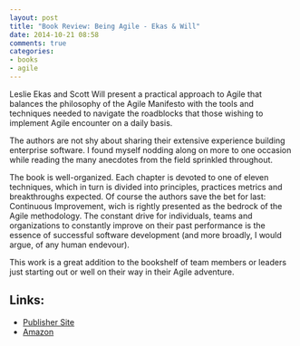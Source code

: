 ```yaml
---
layout: post
title: "Book Review: Being Agile - Ekas & Will"
date: 2014-10-21 08:58
comments: true
categories:
- books
- agile
---
```


Leslie Ekas and Scott Will present a practical approach to Agile that balances the philosophy of the Agile Manifesto with the tools and techniques needed to navigate the roadblocks that those wishing to implement Agile encounter on a daily basis.

The authors are not shy about sharing their extensive experience building enterprise software. I found myself nodding along on more to one occasion while reading the many anecdotes from the field sprinkled throughout.

The book is well-organized. Each chapter is devoted to one of eleven techniques, which in turn is divided into principles, practices metrics and breakthroughs expected. Of course the authors save the bet for last: Continuous Improvement, wich is rightly presented as the bedrock of the Agile methodology. The constant drive for individuals, teams and organizations to constantly improve on their past performance is the essence of successful software development (and more broadly, I would argue, of any human endevour).

This work is a great addition to the bookshelf of team members or leaders just starting out or well on their way in their Agile adventure.

Links:
------

- [Publisher Site](http://www.mypearsonstore.com/bookstore/being-agile-eleven-breakthrough-techniques-to-keep-9780133375626)
- [Amazon](http://www.amazon.com/Being-Agile-Breakthrough-Techniques-Waterfalling/dp/0133375625)
